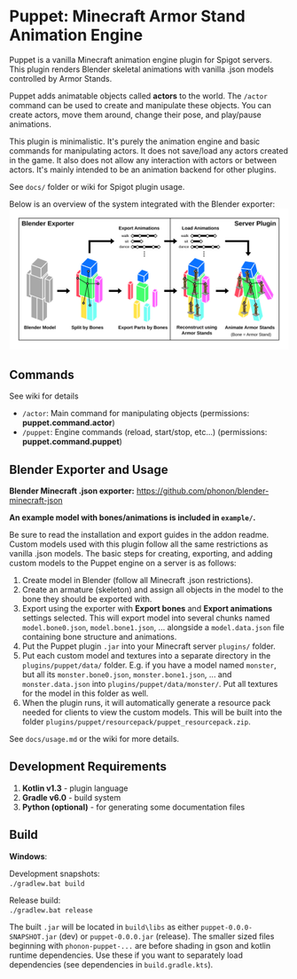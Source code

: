 Puppet: Minecraft Armor Stand Animation Engine
========================
Puppet is a vanilla Minecraft animation engine plugin for Spigot
servers. This plugin renders Blender skeletal animations with
vanilla .json models controlled by Armor Stands.

Puppet adds animatable objects called **actors** to the world.
The `/actor` command can be used to create and manipulate
these objects. You can create actors, move them around, change
their pose, and play/pause animations.

This plugin is minimalistic. It's purely the animation engine
and basic commands for manipulating actors. It does not save/load
any actors created in the game. It also does not allow any
interaction with actors or between actors. It's mainly intended
to be an animation backend for other plugins.

See `docs/` folder or wiki for Spigot plugin usage.

Below is an overview of the system integrated with the
Blender exporter:
![Puppet Bone Armor Stand System](docs/images/puppet_system.svg)


Commands
----------------------------------
See wiki for details
- `/actor`: Main command for manipulating objects (permissions: **puppet.command.actor**)
- `/puppet`: Engine commands (reload, start/stop, etc...) (permissions: **puppet.command.puppet**)


Blender Exporter and Usage
------------------------
**Blender Minecraft .json exporter:** https://github.com/phonon/blender-minecraft-json

**An example model with bones/animations is included in `example/`.**

Be sure to read the installation and export guides in the addon readme.
Custom models used with this plugin follow all the same 
restrictions as vanilla .json models. The basic steps for creating,
exporting, and adding custom models to the Puppet engine on a server
is as follows:

1. Create model in Blender (follow all Minecraft .json restrictions).
2. Create an armature (skeleton) and assign all objects in the
model to the bone they should be exported with.
3. Export using the exporter with **Export bones** and
**Export animations** settings selected. This will export model into
several chunks named `model.bone0.json`, `model.bone1.json`, ...
alongside a `model.data.json` file containing bone structure and
animations.
4. Put the Puppet plugin `.jar` into your Minecraft server
`plugins/` folder.
5. Put each custom model and textures into a separate directory in the
`plugins/puppet/data/` folder. E.g. if you have a model named `monster`,
but all its `monster.bone0.json`, `monster.bone1.json`, ... and
`monster.data.json` into `plugins/puppet/data/monster/`. Put all textures
for the model in this folder as well.
6. When the plugin runs, it will automatically generate a resource pack
needed for clients to view the custom models. This will be built into
the folder `plugins/puppet/resourcepack/puppet_resourcepack.zip`.

See `docs/usage.md` or the wiki for more details.


Development Requirements
------------------------
1. **Kotlin v1.3** - plugin language
2. **Gradle v6.0** - build system
3. **Python (optional)** - for generating some documentation files


Build
------------------------
**Windows**:

Development snapshots:  
`./gradlew.bat build`

Release build:  
`./gradlew.bat release`

The built `.jar` will be located in `build\libs` as either
`puppet-0.0.0-SNAPSHOT.jar` (dev) or `puppet-0.0.0.jar` (release).
The smaller sized files beginning with `phonon-puppet-...` are before
shading in gson and kotlin runtime dependencies. Use these if you want
to separately load dependencies (see dependencies in `build.gradle.kts`).